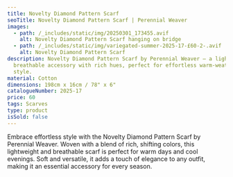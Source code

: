 ```yaml
---
title: Novelty Diamond Pattern Scarf
seoTitle: Novelty Diamond Pattern Scarf | Perennial Weaver
images:
  - path: /_includes/static/img/20250301_173455.avif
    alt: Novelty Diamond Pattern Scarf hanging on bridge
  - path: /_includes/static/img/variegated-summer-2025-17-£60-2-.avif
    alt: Novelty Diamond Pattern Scarf
description: Novelty Diamond Pattern Scarf by Perennial Weaver – a lightweight,
  breathable accessory with rich hues, perfect for effortless warm-weather
  style.
material: Cotton
dimensions: 198cm x 16cm / 78" x 6"
catalogueNumber: 2025-17
price: 60
tags: Scarves
type: product
isSold: false
---
```

Embrace effortless style with the Novelty Diamond Pattern Scarf by Perennial Weaver. Woven with a blend of rich, shifting colors, this lightweight and breathable scarf is perfect for warm days and cool evenings. Soft and versatile, it adds a touch of elegance to any outfit, making it an essential accessory for every season.
